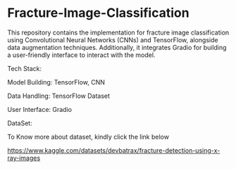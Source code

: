 # Fracture-Image-Classification
This repository contains the implementation for fracture image classification using Convolutional Neural Networks (CNNs) and TensorFlow, alongside data augmentation techniques. Additionally, it integrates Gradio for building a user-friendly interface to interact with the model.

Tech Stack:

  Model Building: TensorFlow, CNN

  Data Handling: TensorFlow Dataset

  User Interface: Gradio

DataSet:

  To Know more about dataset, kindly click the link below
  
  https://www.kaggle.com/datasets/devbatrax/fracture-detection-using-x-ray-images
